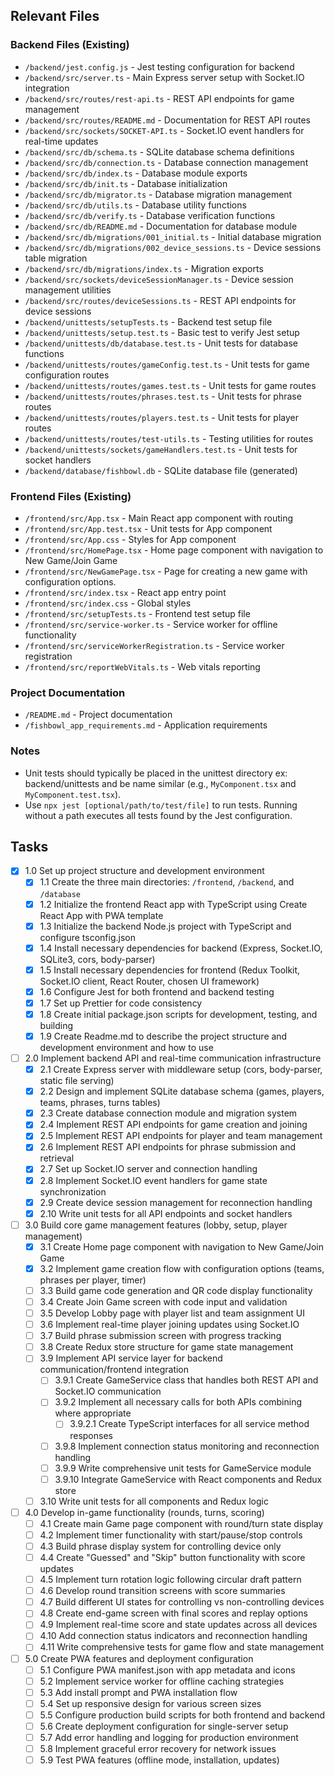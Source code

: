 ## Relevant Files

### Backend Files (Existing)
- `/backend/jest.config.js` - Jest testing configuration for backend
- `/backend/src/server.ts` - Main Express server setup with Socket.IO integration
- `/backend/src/routes/rest-api.ts` - REST API endpoints for game management
- `/backend/src/routes/README.md` - Documentation for REST API routes
- `/backend/src/sockets/SOCKET-API.ts` - Socket.IO event handlers for real-time updates
- `/backend/src/db/schema.ts` - SQLite database schema definitions
- `/backend/src/db/connection.ts` - Database connection management
- `/backend/src/db/index.ts` - Database module exports
- `/backend/src/db/init.ts` - Database initialization
- `/backend/src/db/migrator.ts` - Database migration management
- `/backend/src/db/utils.ts` - Database utility functions
- `/backend/src/db/verify.ts` - Database verification functions
- `/backend/src/db/README.md` - Documentation for database module
- `/backend/src/db/migrations/001_initial.ts` - Initial database migration
- `/backend/src/db/migrations/002_device_sessions.ts` - Device sessions table migration
- `/backend/src/db/migrations/index.ts` - Migration exports
- `/backend/src/sockets/deviceSessionManager.ts` - Device session management utilities
- `/backend/src/routes/deviceSessions.ts` - REST API endpoints for device sessions
- `/backend/unittests/setupTests.ts` - Backend test setup file
- `/backend/unittests/setup.test.ts` - Basic test to verify Jest setup
- `/backend/unittests/db/database.test.ts` - Unit tests for database functions
- `/backend/unittests/routes/gameConfig.test.ts` - Unit tests for game configuration routes
- `/backend/unittests/routes/games.test.ts` - Unit tests for game routes
- `/backend/unittests/routes/phrases.test.ts` - Unit tests for phrase routes
- `/backend/unittests/routes/players.test.ts` - Unit tests for player routes
- `/backend/unittests/routes/test-utils.ts` - Testing utilities for routes
- `/backend/unittests/sockets/gameHandlers.test.ts` - Unit tests for socket handlers
- `/backend/database/fishbowl.db` - SQLite database file (generated)

### Frontend Files (Existing)
- `/frontend/src/App.tsx` - Main React app component with routing
- `/frontend/src/App.test.tsx` - Unit tests for App component
- `/frontend/src/App.css` - Styles for App component
- `/frontend/src/HomePage.tsx` - Home page component with navigation to New Game/Join Game
- `/frontend/src/NewGamePage.tsx` - Page for creating a new game with configuration options.
- `/frontend/src/index.tsx` - React app entry point
- `/frontend/src/index.css` - Global styles
- `/frontend/src/setupTests.ts` - Frontend test setup file
- `/frontend/src/service-worker.ts` - Service worker for offline functionality
- `/frontend/src/serviceWorkerRegistration.ts` - Service worker registration
- `/frontend/src/reportWebVitals.ts` - Web vitals reporting

### Project Documentation
- `/README.md` - Project documentation
- `/fishbowl_app_requirements.md` - Application requirements

### Notes

- Unit tests should typically be placed in the unittest directory ex: backend/unittests and be name similar (e.g., `MyComponent.tsx` and `MyComponent.test.tsx`).
- Use `npx jest [optional/path/to/test/file]` to run tests. Running without a path executes all tests found by the Jest configuration.

## Tasks

- [x] 1.0 Set up project structure and development environment
  - [x] 1.1 Create the three main directories: `/frontend`, `/backend`, and `/database`
  - [x] 1.2 Initialize the frontend React app with TypeScript using Create React App with PWA template
  - [x] 1.3 Initialize the backend Node.js project with TypeScript and configure tsconfig.json
  - [x] 1.4 Install necessary dependencies for backend (Express, Socket.IO, SQLite3, cors, body-parser)
  - [x] 1.5 Install necessary dependencies for frontend (Redux Toolkit, Socket.IO client, React Router, chosen UI framework)
  - [x] 1.6 Configure Jest for both frontend and backend testing  
  - [x] 1.7 Set up Prettier for code consistency
  - [x] 1.8 Create initial package.json scripts for development, testing, and building
  - [x] 1.9 Create Readme.md to describe the project structure and development environment and how to use

- [ ] 2.0 Implement backend API and real-time communication infrastructure
  - [x] 2.1 Create Express server with middleware setup (cors, body-parser, static file serving)
  - [x] 2.2 Design and implement SQLite database schema (games, players, teams, phrases, turns tables)
  - [x] 2.3 Create database connection module and migration system
  - [x] 2.4 Implement REST API endpoints for game creation and joining
  - [x] 2.5 Implement REST API endpoints for player and team management
  - [x] 2.6 Implement REST API endpoints for phrase submission and retrieval
  - [x] 2.7 Set up Socket.IO server and connection handling
  - [x] 2.8 Implement Socket.IO event handlers for game state synchronization
  - [x] 2.9 Create device session management for reconnection handling
  - [x] 2.10 Write unit tests for all API endpoints and socket handlers

- [ ] 3.0 Build core game management features (lobby, setup, player management)
  - [x] 3.1 Create Home page component with navigation to New Game/Join Game
  - [x] 3.2 Implement game creation flow with configuration options (teams, phrases per player, timer)
  - [ ] 3.3 Build game code generation and QR code display functionality
  - [ ] 3.4 Create Join Game screen with code input and validation
  - [ ] 3.5 Develop Lobby page with player list and team assignment UI
  - [ ] 3.6 Implement real-time player joining updates using Socket.IO
  - [ ] 3.7 Build phrase submission screen with progress tracking
  - [ ] 3.8 Create Redux store structure for game state management
  - [ ] 3.9 Implement API service layer for backend communication/frontend integration
    - [ ] 3.9.1 Create GameService class that handles both REST API and Socket.IO communication
    - [ ] 3.9.2 Implement all necessary calls for both APIs combining where appropriate
      - [ ] 3.9.2.1 Create TypeScript interfaces for all service method responses
    - [ ] 3.9.8 Implement connection status monitoring and reconnection handling
    - [ ] 3.9.9 Write comprehensive unit tests for GameService module
    - [ ] 3.9.10 Integrate GameService with React components and Redux store
  - [ ] 3.10 Write unit tests for all components and Redux logic

- [ ] 4.0 Develop in-game functionality (rounds, turns, scoring)
  - [ ] 4.1 Create main Game page component with round/turn state display
  - [ ] 4.2 Implement timer functionality with start/pause/stop controls
  - [ ] 4.3 Build phrase display system for controlling device only
  - [ ] 4.4 Create "Guessed" and "Skip" button functionality with score updates
  - [ ] 4.5 Implement turn rotation logic following circular draft pattern
  - [ ] 4.6 Develop round transition screens with score summaries
  - [ ] 4.7 Build different UI states for controlling vs non-controlling devices
  - [ ] 4.8 Create end-game screen with final scores and replay options
  - [ ] 4.9 Implement real-time score and state updates across all devices
  - [ ] 4.10 Add connection status indicators and reconnection handling
  - [ ] 4.11 Write comprehensive tests for game flow and state management

- [ ] 5.0 Create PWA features and deployment configuration
  - [ ] 5.1 Configure PWA manifest.json with app metadata and icons
  - [ ] 5.2 Implement service worker for offline caching strategies
  - [ ] 5.3 Add install prompt and PWA installation flow
  - [ ] 5.4 Set up responsive design for various screen sizes
  - [ ] 5.5 Configure production build scripts for both frontend and backend
  - [ ] 5.6 Create deployment configuration for single-server setup
  - [ ] 5.7 Add error handling and logging for production environment
  - [ ] 5.8 Implement graceful error recovery for network issues
  - [ ] 5.9 Test PWA features (offline mode, installation, updates)